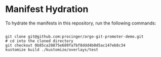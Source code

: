 
# Manifest Hydration

To hydrate the manifests in this repository, run the following commands:

```shell

git clone git@github.com:procinger/argo-git-promoter-demo.git
# cd into the cloned directory
git checkout 0b85ca28875e689fa7bf8ddd4b0d5ac147eb8c34
kustomize build ./kustomize/overlays/test
```